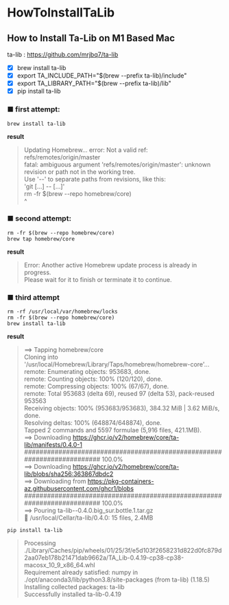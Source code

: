 # HowToInstallTaLib
## How to Install Ta-Lib on M1 Based Mac

ta-lib : https://github.com/mrjbq7/ta-lib
- [x] brew install ta-lib
- [x] export TA_INCLUDE_PATH="$(brew --prefix ta-lib)/include"
- [x] export TA_LIBRARY_PATH="$(brew --prefix ta-lib)/lib"
- [x] pip install ta-lib

### ■ first attempt:
```
brew install ta-lib
```
**result**
> Updating Homebrew...
> error: Not a valid ref: refs/remotes/origin/master <br>
> fatal: ambiguous argument 'refs/remotes/origin/master': unknown revision or path not in the working tree. <br>
> Use '--' to separate paths from revisions, like this: <br>
> 'git <command> [<revision>...] -- [<file>...]' <br>
> rm -fr $(brew --repo homebrew/core) <br>
> ^

### ■ second attempt:
```
rm -fr $(brew --repo homebrew/core) 
brew tap homebrew/core
```
**result**
> Error: Another active Homebrew update process is already in progress. <br>
> Please wait for it to finish or terminate it to continue.

### ■ third attempt
```
rm -rf /usr/local/var/homebrew/locks
rm -fr $(brew --repo homebrew/core) 
brew install ta-lib
```
**result**
> ==> Tapping homebrew/core <br>
> Cloning into '/usr/local/Homebrew/Library/Taps/homebrew/homebrew-core'... <br>
> remote: Enumerating objects: 953683, done. <br>
> remote: Counting objects: 100% (120/120), done. <br>
> remote: Compressing objects: 100% (67/67), done. <br>
> remote: Total 953683 (delta 69), reused 97 (delta 53), pack-reused 953563 <br>
> Receiving objects: 100% (953683/953683), 384.32 MiB | 3.62 MiB/s, done. <br>
> Resolving deltas: 100% (648874/648874), done. <br>
> Tapped 2 commands and 5597 formulae (5,916 files, 421.1MB). <br>
> ==> Downloading https://ghcr.io/v2/homebrew/core/ta-lib/manifests/0.4.0-1 <br>
> ######################################################################## 100.0% <br>
> ==> Downloading https://ghcr.io/v2/homebrew/core/ta-lib/blobs/sha256:363867dbdc2 <br>
> ==> Downloading from https://pkg-containers-az.githubusercontent.com/ghcr1/blobs <br>
> ######################################################################## 100.0% <br>
> ==> Pouring ta-lib--0.4.0.big_sur.bottle.1.tar.gz <br>
> 🍺  /usr/local/Cellar/ta-lib/0.4.0: 15 files, 2.4MB

```
pip install ta-lib
```
> Processing ./Library/Caches/pip/wheels/01/25/3f/e5d103f2658231d822d0fc879d2aa07eb178b21471dab9662a/TA_Lib-0.4.19-cp38-cp38-macosx_10_9_x86_64.whl <br>
> Requirement already satisfied: numpy in ./opt/anaconda3/lib/python3.8/site-packages (from ta-lib) (1.18.5) <br>
> Installing collected packages: ta-lib <br>
> Successfully installed ta-lib-0.4.19
